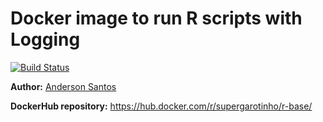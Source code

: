# Docker image to run R scripts with Logging

[![Build Status](https://dockerbuildbadges.quelltext.eu/status.svg?organization=supergarotinho&repository=r-base)](https://hub.docker.com/r/supergarotinho/r-base/)

**Author:** [Anderson Santos](https://br.linkedin.com/in/andersonrss)

**DockerHub repository:** https://hub.docker.com/r/supergarotinho/r-base/
